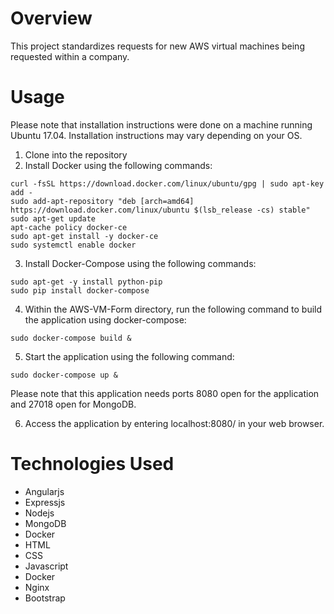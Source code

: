 # Overview

This project standardizes requests for new AWS virtual machines being requested within a company. 

# Usage

Please note that installation instructions were done on a machine running Ubuntu 17.04. Installation instructions may vary depending on your OS.

1. Clone into the repository
2. Install Docker using the following commands:

`curl -fsSL https://download.docker.com/linux/ubuntu/gpg | sudo apt-key add -` <br />
`sudo add-apt-repository "deb [arch=amd64] https://download.docker.com/linux/ubuntu $(lsb_release -cs) stable"` <br />
`sudo apt-get update` <br />
`apt-cache policy docker-ce` <br />
`sudo apt-get install -y docker-ce` <br />
`sudo systemctl enable docker` <br />


3. Install Docker-Compose using the following commands: 

`sudo apt-get -y install python-pip` <br />
`sudo pip install docker-compose` <br />

4. Within the AWS-VM-Form directory, run the following command to build the application using docker-compose:

`sudo docker-compose build &`

5. Start the application using the following command:

`sudo docker-compose up &`

Please note that this application needs ports 8080 open for the application and 27018 open for MongoDB.

6. Access the application by entering localhost:8080/ in your web browser.

# Technologies Used

* Angularjs </br>
* Expressjs
* Nodejs
* MongoDB
* Docker
* HTML
* CSS
* Javascript
* Docker
* Nginx
* Bootstrap
